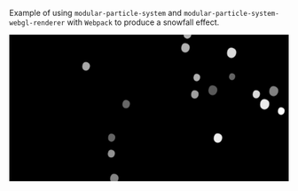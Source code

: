 Example of using `modular-particle-system` and `modular-particle-system-webgl-renderer` with `Webpack` to produce a snowfall effect.

![Snowfall particle effect](./capture.gif)
